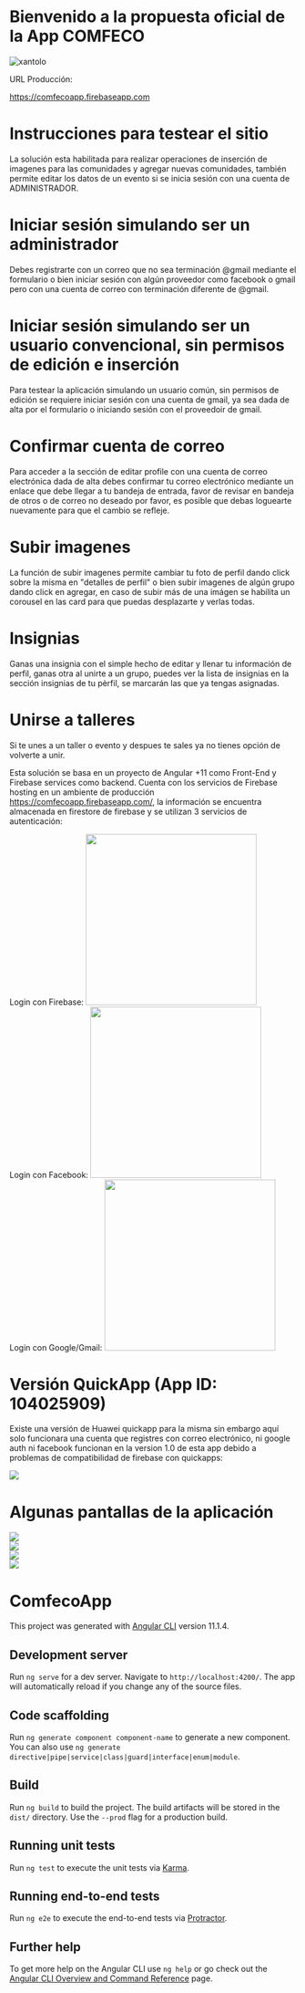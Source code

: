 # Bienvenido a la propuesta oficial de la App COMFECO
![xantolo](./images/comfeco.png)

URL Producción: 

https://comfecoapp.firebaseapp.com

# Instrucciones para testear el sitio

La solución esta habilitada para realizar operaciones de inserción de imagenes para las comunidades y agregar nuevas comunidades, también permite editar los datos de un evento si se inicia sesión con una cuenta de ADMINISTRADOR.

# Iniciar sesión simulando ser un administrador
Debes registrarte con un correo que no sea terminación @gmail mediante el formulario o bien iniciar sesión con algún proveedor como facebook o gmail pero con una cuenta de correo con terminación diferente de @gmail.

# Iniciar sesión simulando ser un usuario convencional, sin permisos de edición e inserción
Para testear la aplicación simulando un usuario común, sin permisos de edición se requiere iniciar sesión con una cuenta de gmail, ya sea dada de alta por el formulario o iniciando sesión con el proveedoir de gmail.

# Confirmar cuenta de correo
Para acceder a la sección de editar profile con una cuenta de correo electrónica dada de alta debes confirmar tu correo electrónico mediante un enlace que debe llegar a tu bandeja de entrada, favor de revisar en bandeja de otros o de correo no deseado por favor, es posible que debas loguearte nuevamente para que el cambio se refleje.

# Subir imagenes
La función de subir imagenes permite cambiar tu foto de perfil dando click sobre la misma en "detalles de perfil" o bien subir imagenes de algún grupo dando click en agregar, en caso de subir más de una imágen se habilita un corousel en las card para que puedas desplazarte y verlas todas.

# Insignias
Ganas una insignia con el simple hecho de editar y llenar tu información de perfil, ganas otra al unirte a un grupo, puedes ver la lista de insignias en la sección insignias de tu pèrfil, se marcarán las que ya tengas asignadas.

# Unirse a talleres
Si te unes a un taller o evento y despues te sales ya no tienes opción de volverte a unir.

Esta solución se basa en un proyecto de Angular +11 como Front-End y Firebase services como backend. Cuenta con los servicios de Firebase hosting en un ambiente de producción https://comfecoapp.firebaseapp.com/, la información se encuentra almacenada en firestore de firebase y se utilizan 3 servicios de autenticación:

Login con Firebase:
<img src="./images/authfire.png" data-canonical-src="authfire.png" width="300" /><br/>
Login con Facebook:
<img src="./images/faceauth.jpeg" data-canonical-src="./images/faceauth.jpeg" width="300" /><br/>
Login con Google/Gmail:
<img src="./images/google.png" data-canonical-src="./images/google.png" width="300" /><br/>


# Versión QuickApp (App ID: 104025909)
Existe una versión de Huawei quickapp para la misma sin embargo aquí solo funcionara una cuenta que registres con correo electrónico, ni google auth ni facebook funcionan en la version 1.0 de esta app debido a problemas de compatibilidad de firebase con quickapps:

<img src="./images/quick.png" data-canonical-src="quick.png" /><br/>

# Algunas pantallas de la aplicación
<img src="./images/iniciosesion.png" data-canonical-src="iniciosesion.png" /><br/>
<img src="./images/registro.png" data-canonical-src="registro.png" /><br/>
<img src="./images/insignias.png" data-canonical-src="insignias.png" /><br/>
<img src="./images/insertarcomunidad.png" data-canonical-src="insertarcomunidad.png" /><br/>


# ComfecoApp

This project was generated with [Angular CLI](https://github.com/angular/angular-cli) version 11.1.4.

## Development server

Run `ng serve` for a dev server. Navigate to `http://localhost:4200/`. The app will automatically reload if you change any of the source files.

## Code scaffolding

Run `ng generate component component-name` to generate a new component. You can also use `ng generate directive|pipe|service|class|guard|interface|enum|module`.

## Build

Run `ng build` to build the project. The build artifacts will be stored in the `dist/` directory. Use the `--prod` flag for a production build.

## Running unit tests

Run `ng test` to execute the unit tests via [Karma](https://karma-runner.github.io).

## Running end-to-end tests

Run `ng e2e` to execute the end-to-end tests via [Protractor](http://www.protractortest.org/).

## Further help

To get more help on the Angular CLI use `ng help` or go check out the [Angular CLI Overview and Command Reference](https://angular.io/cli) page.
